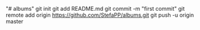 "# albums"  git init git add README.md git commit -m "first commit" git remote add origin https://github.com/StefaPP/albums.git git push -u origin master
